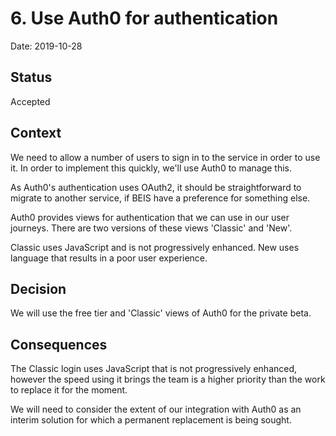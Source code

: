 # 6. Use Auth0 for authentication

Date: 2019-10-28

## Status

Accepted

## Context

We need to allow a number of users to sign in to the service in order to use it.
In order to implement this quickly, we'll use Auth0 to manage this.

As Auth0's authentication uses OAuth2, it should be straightforward to migrate
to another service, if BEIS have a preference for something else.

Auth0 provides views for authentication that we can use in our user journeys.
There are two versions of these views 'Classic' and 'New'.

Classic uses JavaScript and is not progressively enhanced. New uses language
that results in a poor user experience.

## Decision

We will use the free tier and 'Classic' views of Auth0 for the private beta.

## Consequences

The Classic login uses JavaScript that is not progressively enhanced, however
the speed using it brings the team is a higher priority than the work to
replace it for the moment.

We will need to consider the extent of our integration with Auth0 as an interim
solution for which a permanent replacement is being sought.

